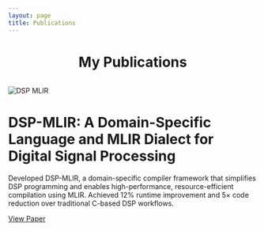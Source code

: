 ```yaml
---
layout: page
title: Publications
---
```

<div class="publications">
  <h1 style="text-align: center; margin-bottom: 2rem;">My Publications</h1>
  
  <div class="card">
    <div class="card-image">
      <img src="{{ '/assets/images/dsp-mlir-framework.jpg' | relative_url }}" alt="DSP MLIR">
    </div>
    <div class="card-content">
      <h1>DSP-MLIR: A Domain-Specific Language and MLIR Dialect for Digital Signal Processing</h1>
      <p>
        Developed DSP-MLIR, a domain-specific compiler framework that simplifies DSP programming and enables high-performance, resource-efficient compilation using MLIR. Achieved 12% runtime improvement and 5× code reduction over traditional C-based DSP workflows.
      </p>
      <a href="https://dl.acm.org/doi/10.1145/3735452.3735527" class="conference-btn" target="_blank">View Paper</a>
    </div>
  </div>

</div>